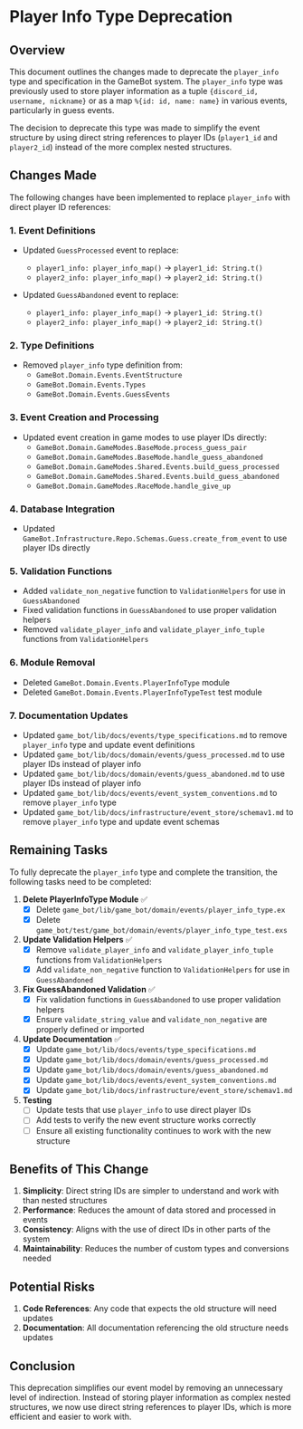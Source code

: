 # Player Info Type Deprecation

## Overview

This document outlines the changes made to deprecate the `player_info` type and specification in the GameBot system. The `player_info` type was previously used to store player information as a tuple `{discord_id, username, nickname}` or as a map `%{id: id, name: name}` in various events, particularly in guess events.

The decision to deprecate this type was made to simplify the event structure by using direct string references to player IDs (`player1_id` and `player2_id`) instead of the more complex nested structures.

## Changes Made

The following changes have been implemented to replace `player_info` with direct player ID references:

### 1. Event Definitions

- Updated `GuessProcessed` event to replace:
  - `player1_info: player_info_map()` → `player1_id: String.t()`
  - `player2_info: player_info_map()` → `player2_id: String.t()`

- Updated `GuessAbandoned` event to replace:
  - `player1_info: player_info_map()` → `player1_id: String.t()`
  - `player2_info: player_info_map()` → `player2_id: String.t()`

### 2. Type Definitions

- Removed `player_info` type definition from:
  - `GameBot.Domain.Events.EventStructure`
  - `GameBot.Domain.Events.Types`
  - `GameBot.Domain.Events.GuessEvents`

### 3. Event Creation and Processing

- Updated event creation in game modes to use player IDs directly:
  - `GameBot.Domain.GameModes.BaseMode.process_guess_pair`
  - `GameBot.Domain.GameModes.BaseMode.handle_guess_abandoned`
  - `GameBot.Domain.GameModes.Shared.Events.build_guess_processed`
  - `GameBot.Domain.GameModes.Shared.Events.build_guess_abandoned`
  - `GameBot.Domain.GameModes.RaceMode.handle_give_up`

### 4. Database Integration

- Updated `GameBot.Infrastructure.Repo.Schemas.Guess.create_from_event` to use player IDs directly

### 5. Validation Functions

- Added `validate_non_negative` function to `ValidationHelpers` for use in `GuessAbandoned`
- Fixed validation functions in `GuessAbandoned` to use proper validation helpers
- Removed `validate_player_info` and `validate_player_info_tuple` functions from `ValidationHelpers`

### 6. Module Removal

- Deleted `GameBot.Domain.Events.PlayerInfoType` module
- Deleted `GameBot.Domain.Events.PlayerInfoTypeTest` test module

### 7. Documentation Updates

- Updated `game_bot/lib/docs/events/type_specifications.md` to remove `player_info` type and update event definitions
- Updated `game_bot/lib/docs/domain/events/guess_processed.md` to use player IDs instead of player info
- Updated `game_bot/lib/docs/domain/events/guess_abandoned.md` to use player IDs instead of player info
- Updated `game_bot/lib/docs/events/event_system_conventions.md` to remove `player_info` type
- Updated `game_bot/lib/docs/infrastructure/event_store/schemav1.md` to remove `player_info` type and update event schemas

## Remaining Tasks

To fully deprecate the `player_info` type and complete the transition, the following tasks need to be completed:

1. **Delete PlayerInfoType Module** ✅
   - [x] Delete `game_bot/lib/game_bot/domain/events/player_info_type.ex`
   - [x] Delete `game_bot/test/game_bot/domain/events/player_info_type_test.exs`

2. **Update Validation Helpers** ✅
   - [x] Remove `validate_player_info` and `validate_player_info_tuple` functions from `ValidationHelpers`
   - [x] Add `validate_non_negative` function to `ValidationHelpers` for use in `GuessAbandoned`

3. **Fix GuessAbandoned Validation** ✅
   - [x] Fix validation functions in `GuessAbandoned` to use proper validation helpers
   - [x] Ensure `validate_string_value` and `validate_non_negative` are properly defined or imported

4. **Update Documentation** ✅
   - [x] Update `game_bot/lib/docs/events/type_specifications.md`
   - [x] Update `game_bot/lib/docs/domain/events/guess_processed.md`
   - [x] Update `game_bot/lib/docs/domain/events/guess_abandoned.md`
   - [x] Update `game_bot/lib/docs/events/event_system_conventions.md`
   - [x] Update `game_bot/lib/docs/infrastructure/event_store/schemav1.md`

5. **Testing**
   - [ ] Update tests that use `player_info` to use direct player IDs
   - [ ] Add tests to verify the new event structure works correctly
   - [ ] Ensure all existing functionality continues to work with the new structure

## Benefits of This Change

1. **Simplicity**: Direct string IDs are simpler to understand and work with than nested structures
2. **Performance**: Reduces the amount of data stored and processed in events
3. **Consistency**: Aligns with the use of direct IDs in other parts of the system
4. **Maintainability**: Reduces the number of custom types and conversions needed

## Potential Risks

1. **Code References**: Any code that expects the old structure will need updates
2. **Documentation**: All documentation referencing the old structure needs updates

## Conclusion

This deprecation simplifies our event model by removing an unnecessary level of indirection. Instead of storing player information as complex nested structures, we now use direct string references to player IDs, which is more efficient and easier to work with. 
